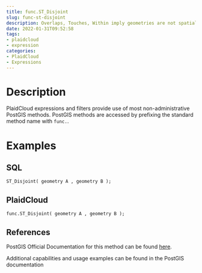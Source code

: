 ```yaml
---
title: func.ST_Disjoint
slug: func-st-disjoint
description: Overlaps, Touches, Within imply geometries are not spatially disjoint, unless they return true, then they are not spatially disjoint
date: 2022-01-31T09:52:58
tags:
- plaidcloud
- expression
categories:
- PlaidCloud
- Expressions
---
```



# Description


PlaidCloud expressions and filters provide use of most non-administrative PostGIS methods. PostGIS methods are accessed by prefixing the standard method name with `func.`.



# Examples


## SQL



```
ST_Disjoint( geometry A , geometry B );
```


## PlaidCloud



```
func.ST_Disjoint( geometry A , geometry B );
```


## References


PostGIS Official Documentation for this method can be found [here](https://postgis.net/docs/manual-3.1/ST_Disjoint.html).



Additional capabilities and usage examples can be found in the PostGIS documentation

